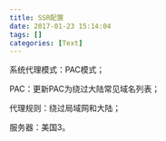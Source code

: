 ```yaml
---
title: SSR配置
date: 2017-01-23 15:14:04
tags: []
categories: [Text]
---
```


<p>系统代理模式：PAC模式；</p> 
<p>PAC：更新PAC为绕过大陆常见域名列表；</p> 
<p>代理规则：绕过局域网和大陆；</p> 
<p>服务器：美国3。</p>